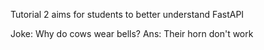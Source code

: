 Tutorial 2 aims for students to better understand FastAPI 

Joke: Why do cows wear bells?
Ans: Their horn don't work

